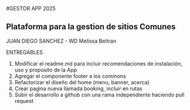 #GESTOR APP 2025
## Plataforma para la gestion  de sitios Comunes
JUAN DIEGO SANCHEZ - WD
Melissa Beltran

ENTREGABLES
1. Modificar el readme.md para incluir recomendaciones de instalación, uso y proposito de la App
2. Agregar el componente footer a los commons
3. Refactorizar el diseño del home (menu, banner, acerca)
4. Crear pagina nueva llamada booking, incluir en rutas
5. Subir el desarrollo a github con una rama independiente haciendo pull request